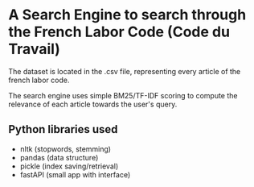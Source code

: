 # A Search Engine to search through the French Labor Code (Code du Travail)

The dataset is located in the .csv file, representing every article of the french labor code.

The search engine uses simple BM25/TF-IDF scoring to compute the relevance of each article towards the user's query.

## Python libraries used

* nltk (stopwords, stemming)
* pandas (data structure)
* pickle (index saving/retrieval)
* fastAPI (small app with interface)
